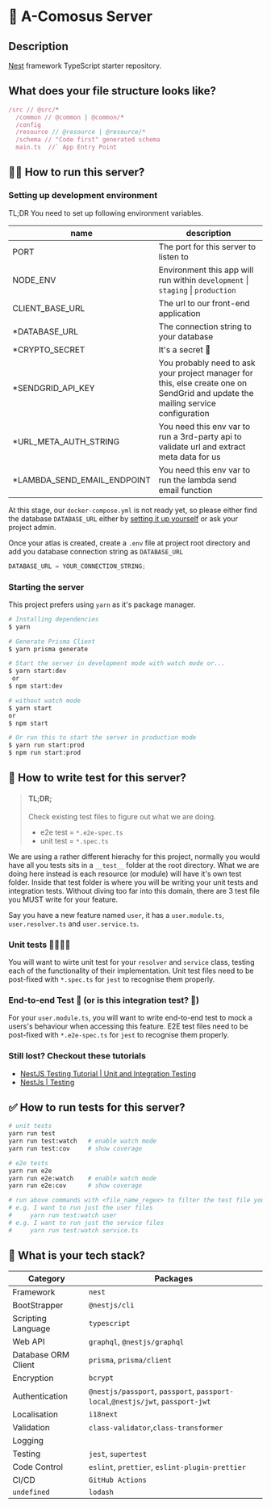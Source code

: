 # 🍍 A-Comosus Server

## Description

[Nest](https://github.com/nestjs/nest) framework TypeScript starter repository.

## What does your file structure looks like?

```js
/src // @src/*
  /common // @common | @common/*
  /config
  /resource // @resource | @resource/*
  /schema // "Code first" generated schema
  main.ts  //` App Entry Point
```

## 🏃‍♂️ How to run this server?

### Setting up development environment

TL;DR You need to set up following environment variables.

| name                   | description                                                                                                                      |
| ---------------------- | -------------------------------------------------------------------------------------------------------------------------------- |
| PORT                   | The port for this server to listen to                                                                                            |
| NODE_ENV               | Environment this app will run within `development` \| `staging` \| `production`                                                  |
| CLIENT_BASE_URL        | The url to our front-end application                                                                                             |
| \*DATABASE_URL         | The connection string to your database                                                                                           |
| \*CRYPTO_SECRET        | It's a secret 🤫                                                                                                                 |
| \*SENDGRID_API_KEY    | You probably need to ask your project manager for this, else create one on SendGrid and update the mailing service configuration |
| \*URL_META_AUTH_STRING | You need this env var to run a 3rd-party api to validate url and extract meta data for us                                        |
| \*LAMBDA_SEND_EMAIL_ENDPOINT | You need this env var to run the lambda send email function                                        |

At this stage, our `docker-compose.yml` is not ready yet, so please either find the database `DATABASE_URL` either by [setting it up yourself](https://www.mongodb.com/docs/atlas/getting-started/) or ask your project admin.

Once your atlas is created, create a `.env` file at project root directory and add you database connection string as `DATABASE_URL`

```js
DATABASE_URL = YOUR_CONNECTION_STRING;
```

### Starting the server

This project prefers using `yarn` as it's package manager.

```bash
# Installing dependencies
$ yarn

# Generate Prisma Client
$ yarn prisma generate

# Start the server in development mode with watch mode or...
$ yarn start:dev
 or
$ npm start:dev

# without watch mode
$ yarn start
or
$ npm start

# Or run this to start the server in production mode
$ yarn run start:prod
$ npm run start:prod
```

## 🧪 How to write test for this server?

> #### TL;DR;
>
> Check existing test files to figure out what we are doing.
>
> - e2e test = `*.e2e-spec.ts`
> - unit test = `*.spec.ts`

We are using a rather different hierachy for this project, normally you would have all you tests sits in a `__test__` folder at the root directory. What we are doing here instead is each resource (or module) will have it's own test folder. Inside that test folder is where you will be writing your unit tests and integration tests. Without diving too far into this domain, there are 3 test file you MUST write for your feature.

Say you have a new feature named `user`, it has a `user.module.ts`, `user.resolver.ts` and `user.service.ts`.

### Unit tests 🍞🥩🥬🧀

You will want to wirte unit test for your `resolver` and `service` class, testing each of the functionality of their implementation. Unit test files need to be post-fixed with `*.spec.ts` for `jest` to recognise them properly.

### End-to-end Test 🍔 (or is this integration test? 🤔)

For your `user.module.ts`, you will want to write end-to-end test to mock a users's behaviour when accessing this feature. E2E test files need to be post-fixed with `*.e2e-spec.ts` for `jest` to recognise them properly.

### Still lost? Checkout these tutorials

- [NestJS Testing Tutorial | Unit and Integration Testing](https://www.youtube.com/watch?v=dXOfOgFFKuY)
- [NestJs | Testing](https://docs.nestjs.com/fundamentals/testing)

## ✅ How to run tests for this server?

```bash
# unit tests
yarn run test
yarn run test:watch   # enable watch mode
yarn run test:cov     # show coverage

# e2e tests
yarn run e2e
yarn run e2e:watch    # enable watch mode
yarn run e2e:cov      # show coverage

# run above commands with <file_name_regex> to filter the test file you want to run.
# e.g. I want to run just the user files
#     yarn run test:watch user
# e.g. I want to run just the service files
#     yarn run test:watch service.ts
```

## 🥞 What is your tech stack?

| Category            | Packages                                                                       |
| ------------------- | ------------------------------------------------------------------------------ |
| Framework           | `nest`                                                                         |
| BootStrapper        | `@nestjs/cli`                                                                  |
| Scripting Language  | `typescript`                                                                   |
| Web API             | `graphql`, `@nestjs/graphql`                                                   |
| Database ORM Client | `prisma`, `prisma/client`                                                      |
| Encryption          | `bcrypt`                                                                       |
| Authentication      | `@nestjs/passport`, `passport`, `passport-local`,`@nestjs/jwt`, `passport-jwt` |
| Localisation        | `i18next`                                                                      |
| Validation          | `class-validator`,`class-transformer`                                          |
| Logging             |                                                                                |
| Testing             | `jest`, `supertest`                                                            |
| Code Control        | `eslint`, `prettier`, `eslint-plugin-prettier`                                 |
| CI/CD               | `GitHub Actions`                                                               |
| `undefined`         | `lodash`                                                                       |
